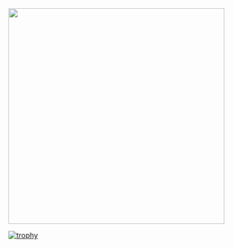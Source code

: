 <div>
  
  <a href="https://github.com/anuraghazra/github-readme-stats">
    <img align="center" width="430" src="https://github-readme-stats.vercel.app/api?username=jkozol&show_icons=true&theme=radical" />
  </a>

  [![trophy](https://github-profile-trophy.vercel.app/?username=jkozol&theme=onedark&row=1)](https://github.com/ryo-ma/github-profile-trophy)

</div>
